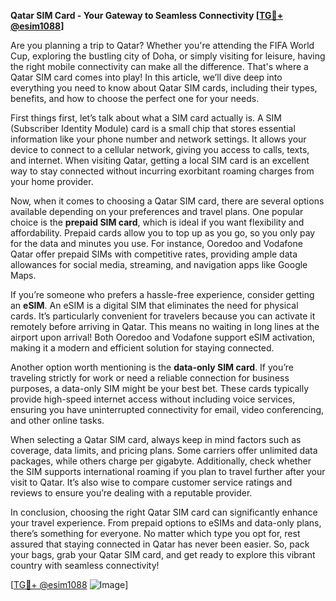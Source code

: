 **Qatar SIM Card - Your Gateway to Seamless Connectivity [[TG💪+ @esim1088](https://t.me/s/esim1088)]**

Are you planning a trip to Qatar? Whether you're attending the FIFA World Cup, exploring the bustling city of Doha, or simply visiting for leisure, having the right mobile connectivity can make all the difference. That's where a Qatar SIM card comes into play! In this article, we’ll dive deep into everything you need to know about Qatar SIM cards, including their types, benefits, and how to choose the perfect one for your needs.

First things first, let’s talk about what a SIM card actually is. A SIM (Subscriber Identity Module) card is a small chip that stores essential information like your phone number and network settings. It allows your device to connect to a cellular network, giving you access to calls, texts, and internet. When visiting Qatar, getting a local SIM card is an excellent way to stay connected without incurring exorbitant roaming charges from your home provider.

Now, when it comes to choosing a Qatar SIM card, there are several options available depending on your preferences and travel plans. One popular choice is the **prepaid SIM card**, which is ideal if you want flexibility and affordability. Prepaid cards allow you to top up as you go, so you only pay for the data and minutes you use. For instance, Ooredoo and Vodafone Qatar offer prepaid SIMs with competitive rates, providing ample data allowances for social media, streaming, and navigation apps like Google Maps.

If you’re someone who prefers a hassle-free experience, consider getting an **eSIM**. An eSIM is a digital SIM that eliminates the need for physical cards. It’s particularly convenient for travelers because you can activate it remotely before arriving in Qatar. This means no waiting in long lines at the airport upon arrival! Both Ooredoo and Vodafone support eSIM activation, making it a modern and efficient solution for staying connected.

Another option worth mentioning is the **data-only SIM card**. If you’re traveling strictly for work or need a reliable connection for business purposes, a data-only SIM might be your best bet. These cards typically provide high-speed internet access without including voice services, ensuring you have uninterrupted connectivity for email, video conferencing, and other online tasks.

When selecting a Qatar SIM card, always keep in mind factors such as coverage, data limits, and pricing plans. Some carriers offer unlimited data packages, while others charge per gigabyte. Additionally, check whether the SIM supports international roaming if you plan to travel further after your visit to Qatar. It’s also wise to compare customer service ratings and reviews to ensure you’re dealing with a reputable provider.

In conclusion, choosing the right Qatar SIM card can significantly enhance your travel experience. From prepaid options to eSIMs and data-only plans, there’s something for everyone. No matter which type you opt for, rest assured that staying connected in Qatar has never been easier. So, pack your bags, grab your Qatar SIM card, and get ready to explore this vibrant country with seamless connectivity!

[[TG💪+ @esim1088](https://t.me/s/esim1088) ![Image](https://i.postimg.cc/Y0z9fWf4/image.png)]